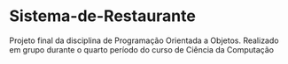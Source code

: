 # Sistema-de-Restaurante
Projeto final da disciplina de Programação Orientada a Objetos. Realizado em grupo durante o quarto período do curso de Ciência da Computação
